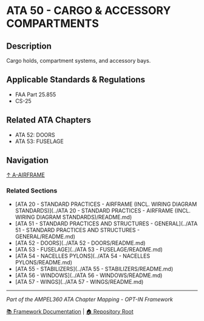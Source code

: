 # ATA 50 - CARGO & ACCESSORY COMPARTMENTS

## Description

Cargo holds, compartment systems, and accessory bays.

## Applicable Standards & Regulations

- FAA Part 25.855
- CS-25

## Related ATA Chapters

- ATA 52: DOORS
- ATA 53: FUSELAGE

## Navigation

[↑ A-AIRFRAME](../README.md)

### Related Sections

- [ATA 20 - STANDARD PRACTICES - AIRFRAME (INCL. WIRING DIAGRAM STANDARDS)](../ATA 20 - STANDARD PRACTICES - AIRFRAME (INCL. WIRING DIAGRAM STANDARDS)/README.md)
- [ATA 51 - STANDARD PRACTICES AND STRUCTURES - GENERAL](../ATA 51 - STANDARD PRACTICES AND STRUCTURES - GENERAL/README.md)
- [ATA 52 - DOORS](../ATA 52 - DOORS/README.md)
- [ATA 53 - FUSELAGE](../ATA 53 - FUSELAGE/README.md)
- [ATA 54 - NACELLES PYLONS](../ATA 54 - NACELLES PYLONS/README.md)
- [ATA 55 - STABILIZERS](../ATA 55 - STABILIZERS/README.md)
- [ATA 56 - WINDOWS](../ATA 56 - WINDOWS/README.md)
- [ATA 57 - WINGS](../ATA 57 - WINGS/README.md)

---

*Part of the AMPEL360 ATA Chapter Mapping - OPT-IN Framework*

[📚 Framework Documentation](../../README.md) | [🏠 Repository Root](../../../README.md)

